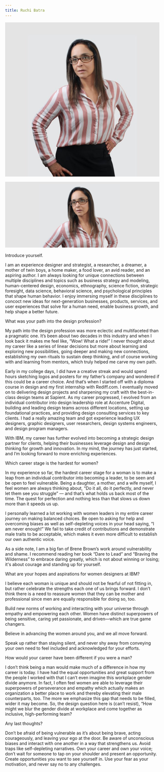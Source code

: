 ```yaml
---
title: Ruchi Batra
---
```


<grid classname="background-bleed">
<column lg="16">

<art-direction>

![Ruchi Batra card image](./608x608.jpg)

![Ruchi Batra hero image](./2624x1120.jpg)

</art-direction>

<community-lead name="Ruchi Batra" position="Design Director" department="IBM iX"></community-lead>

</column>
</grid>

<grid className="community__grid" background="gray-10">
<column sm="3" md="3" lg="3">

<span className="community__prompt">Introduce yourself.</span>

</column>

<column md="6" lg="8" offset_lg="1">

I am an experience designer and strategist, a researcher, a dreamer, a mother of twin boys, a home maker, a food lover, an avid reader, and an aspiring author. I am always looking for unique connections between multiple disciplines and topics such as business strategy and modeling, human-centered design, economics, ethnography, science fiction, strategic foresight, data science, behavioral science, and psychological principles that shape human behavior. I enjoy immersing myself in these disciplines to concoct new ideas for next-generation businesses, products, services, and user experiences that solve for a human need, enable business growth, and help shape a better future.

</column>
</grid>

<grid className="community__grid" background="gray-10">
<column sm="3" md="3" lg="3">

<span className="community__prompt">What was your path into the design profession?</span>

</column>

<column md="6" lg="8" offset_lg="1">

My path into the design profession was more eclectic and multifaceted than a pragmatic one. It’s been about two decades in this industry and when I look back it makes me feel like, “Wow! What a ride!” I never thought about my career like a series of linear decisions but more about learning and exploring new possibilities, going deeper and making new connections, establishing my own rituals to sustain deep thinking, and of course working with and learning from mentors, which truly helped me carve my own path.

Early in my college days, I did have a creative streak and would spend hours sketching logos and posters for my father’s company and wondered if this could be a career choice. And that’s when I started off with a diploma course in design and my first internship with Rediff.com. I eventually moved on to delivering design projects and sharpening my craft with the best-in-class design teams at Sapient. As my career progressed, I evolved from an individual contributor into design leadership role at Accenture Digital, building and leading design teams across different locations, setting up foundational practices, and providing design consulting services to key clients. I had a really amazing team and got experience leading UX designers, graphic designers, user researchers, design systems engineers, and design program managers.

With IBM, my career has further evolved into becoming a strategic design partner for clients, helping their businesses leverage design and design thinking for growth and innovation. In my mind, the journey has just started, and I’m looking forward to more enriching experiences.

</column>
</grid>

<grid className="community__grid" background="gray-10">
<column sm="3" md="3" lg="3">

<span className="community__prompt">Which career stage is the hardest for women?</span>

</column>

<column md="6" lg="8" offset_lg="1">

In my experience so far, the hardest career stage for a woman is to make a leap from an individual contributor into becoming a leader, to be seen and be open to feel vulnerable. Being a daughter, a mother, and a wife myself, I feel women are always thinking about, “Do it all, do it perfectly, and never let them see you struggle” — and that’s what holds us back most of the time. The quest for perfection and nothing less than that slows us down more than it speeds us up.

I personally learned a lot working with women leaders in my entire career journey on making balanced choices. Be open to asking for help and overcoming biases as well as self-depleting voices in your head saying, “I am never enough!” We fail to take credit of contributions and demonstrate male traits to be acceptable, which makes it even more difficult to establish our own authentic voice.

As a side note, I am a big fan of Brene Brown’s work around vulnerability and shame. I recommend reading her book “Dare to Lead” and “Braving the Wilderness” to embrace daring greatly, which is not about winning or losing; it's about courage and standing up for yourself.

</column>
</grid>

<grid className="community__grid" background="gray-10">
<column sm="3" md="3" lg="3">

<span className="community__prompt">What are your hopes and aspirations for women designers at IBM?</span>

</column>

<column md="6" lg="8" offset_lg="1">

I believe each woman is unique and should not be fearful of not fitting in, but rather celebrate the strengths each one of us brings forward. I don’t think there is a need to reassure women that they can be mother and professional since men are equally responsible for doing so, too.

Build new norms of working and interacting with your universe through empathy and empowering each other. Women have distinct superpowers of being sensitive, caring yet passionate, and driven—which are true game changers.

Believe in advancing the women around you, and we all move forward.

Speak up rather than staying silent, and never shy away from conveying your own need to feel included and acknowledged for your efforts.

</column>
</grid>

<grid className="community__grid" background="gray-10">
<column sm="3" md="3" lg="3">

<span className="community__prompt">How would your career have been different if you were a man?</span>

</column>

<column md="6" lg="8" offset_lg="1">

I don’t think being a man would make much of a difference in how my career is today. I have had the equal opportunities and great support from the people I worked with that I can’t even imagine this workplace gender divide anymore. In fact, I often feel women are able to leverage their superpowers of perseverance and empathy which actually makes an organization a better place to work and thereby elevating their male counterparts, too. The more we emphasize this gap that needs to be filled, wider it may become. So, the design question here is (can’t resist), “How might we blur the gender divide at workplace and come together as inclusive, high-performing team?

</column>
</grid>

<grid className="community__grid" background="gray-10">
<column sm="3" md="3" lg="3">

<span className="community__prompt">Any last thoughts?</span>

</column>

<column md="6" lg="8" offset_lg="1">

Don’t be afraid of being vulnerable as it’s about being brave, acting courageously, and leaving your ego at the door. Be aware of unconscious biases and interact with one another in a way that strengthens us. Avoid traps like self-depleting narratives. Own your career and own your voice; don’t wait for someone to tap on your shoulder and present an opportunity. Create opportunities you want to see yourself in. Use your fear as your motivation, and never say no to any challenges.

</column>
</grid>
